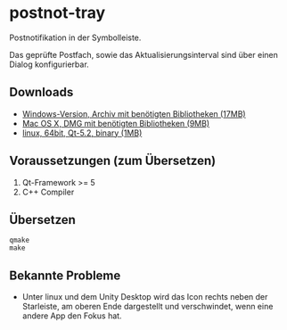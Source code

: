 postnot-tray
============

Postnotifikation in der Symbolleiste.

Das geprüfte Postfach, sowie das Aktualisierungsinterval sind über
einen Dialog konfigurierbar.

Downloads
---------

- [Windows-Version, Archiv mit benötigten Bibliotheken (17MB)](https://dl.dropboxusercontent.com/u/4480138/postnot-tray-dist-release-x86.zip)
- [Mac OS X, DMG mit benötigten Bibliotheken (9MB)](https://dl.dropboxusercontent.com/u/4480138/postnot-tray.dmg)
- [linux, 64bit, Qt-5.2, binary (1MB)](https://dl.dropboxusercontent.com/u/4480138/postnot-tray)

Voraussetzungen (zum Übersetzen)
---------------

1. Qt-Framework >= 5
2. C++ Compiler

Übersetzen
----------

    qmake
    make

Bekannte Probleme
-----------------

- Unter linux und dem Unity Desktop wird das Icon rechts neben der Starleiste, am oberen Ende dargestellt und verschwindet, wenn eine andere App den Fokus hat.

